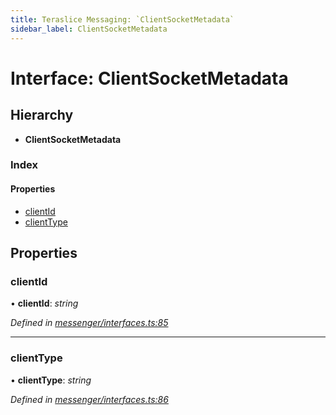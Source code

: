 ```yaml
---
title: Teraslice Messaging: `ClientSocketMetadata`
sidebar_label: ClientSocketMetadata
---
```


# Interface: ClientSocketMetadata

## Hierarchy

* **ClientSocketMetadata**

### Index

#### Properties

* [clientId](clientsocketmetadata.md#clientid)
* [clientType](clientsocketmetadata.md#clienttype)

## Properties

###  clientId

• **clientId**: *string*

*Defined in [messenger/interfaces.ts:85](https://github.com/terascope/teraslice/blob/d3a803c3/packages/teraslice-messaging/src/messenger/interfaces.ts#L85)*

___

###  clientType

• **clientType**: *string*

*Defined in [messenger/interfaces.ts:86](https://github.com/terascope/teraslice/blob/d3a803c3/packages/teraslice-messaging/src/messenger/interfaces.ts#L86)*

